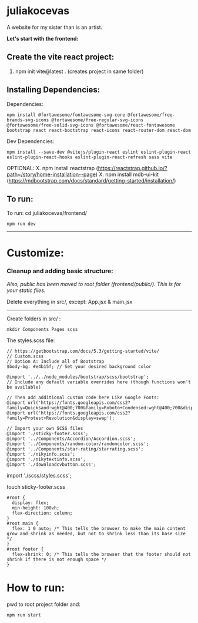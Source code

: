 # juliakocevas

A website for my sister than is an artist.

**Let's start with the frontend:**

## Create the vite react project:

1. npm init vite@latest . (creates project in same folder)

## Installing Dependencies:

Dependencies:

```
npm install @fortawesome/fontawesome-svg-core @fortawesome/free-brands-svg-icons @fortawesome/free-regular-svg-icons @fortawesome/free-solid-svg-icons @fortawesome/react-fontawesome bootstrap react react-bootstrap react-icons react-router-dom react-dom
```

Dev Dependencies:

```
npm install --save-dev @vitejs/plugin-react eslint eslint-plugin-react eslint-plugin-react-hooks eslint-plugin-react-refresh sass vite
```

OPTIONAL: X. npm install reactstrap (https://reactstrap.github.io/?path=/story/home-installation--page) X. npm install mdb-ui-kit (https://mdbootstrap.com/docs/standard/getting-started/installation/)

## To run:

To run: cd juliakocevas/frontend/

```
npm run dev
```

---

# Customize:

### Cleanup and adding basic structure:

_Also, public has been moved to root folder (frontend/public/). This is for your static files._

Delete everything in src/, except:
App.jsx & main.jsx

---

Create folders in src/ :

```
mkdir Components Pages scss
```

The styles.scss file:

```
// https://getbootstrap.com/docs/5.3/getting-started/vite/
// Custom.scss
// Option A: Include all of Bootstrap
$body-bg: #e4b15f; // Set your desired background color

@import '../../node_modules/bootstrap/scss/bootstrap';
// Include any default variable overrides here (though functions won't be available)

// Then add additional custom code here Like Google Fonts:
@import url('https://fonts.googleapis.com/css2?family=Quicksand:wght@400;700&family=Roboto+Condensed:wght@400;700&display=swap');
@import url('https://fonts.googleapis.com/css2?family=Protest+Revolution&display=swap');

// Import your own SCSS files
@import './sticky-footer.scss';
@import '../Components/Accordion/Accordion.scss';
@import '../Components/random-color/randomcolor.scss';
@import '../Components/star-rating/starrating.scss';
@import './nikyinfo.scss';
@import './nikytextinfo.scss';
@import './downloadcvbutton.scss';

```

import './scss/styles.scss';

touch sticky-footer.scss

```
#root {
  display: flex;
  min-height: 100vh;
  flex-direction: column;
}
#root main {
  flex: 1 0 auto; /* This tells the browser to make the main content grow and shrink as needed, but not to shrink less than its base size */
}
#root footer {
  flex-shrink: 0; /* This tells the browser that the footer should not shrink if there is not enough space */
}
```

# How to run:

pwd to root project folder and:

```
npm run start
```
